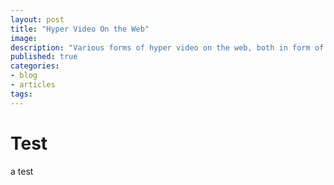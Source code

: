 ```yaml
---
layout: post
title: "Hyper Video On the Web"
image:
description: "Various forms of hyper video on the web, both in form of tools and interactive docs"
published: true
categories:
- blog
- articles
tags:
---
```



# Test

a test 
